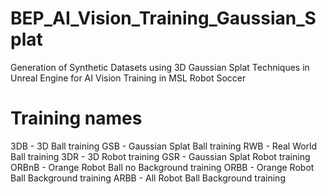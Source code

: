 # BEP_AI_Vision_Training_Gaussian_Splat
 Generation of Synthetic Datasets using 3D Gaussian Splat Techniques in Unreal Engine for AI Vision Training in MSL Robot Soccer

# Training names
3DB     -   3D Ball training
GSB     -   Gaussian Splat Ball training
RWB     -   Real World Ball training
3DR     -   3D Robot training
GSR     -   Gaussian Splat Robot training 
ORBnB   -   Orange Robot Ball no Background training
ORBB    -   Orange Robot Ball Background training
ARBB    -   All Robot Ball Background training